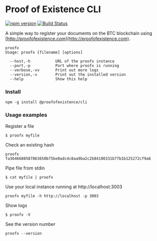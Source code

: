 # Proof of Existence CLI

[![npm version](https://badge.fury.io/js/%40proofofexistence%2Fcli.svg)](https://badge.fury.io/js/%40proofofexistence%2Fcli)
[![Build Status](https://travis-ci.com/proofofexistence/cli.svg?branch=master)](https://travis-ci.com/proofofexistence/cli)

A simple way to register your documents on the BTC blockchain using [http://proofofexistence.com](http://proofofexistence.com).

```
proofx
Usage: proofx [filename] [options]

  --host,-h           URL of the proofx instance
  --port,-p           Port where proofx is running
  --verbose,-vv       Print out more logs
  --version,-v        Print out the installed version
  --help              Show this help
```

### Install

```
npm -g install @proofofexistence/cli
```

### Usage examples

Register a file
```
$ proofx myfile
```

Check an existing hash
```
proofx fa3646680587863650b75be0adc4c8aa9ba2c2b84100331b77b1b125272cf9a6
```

Pipe file from stdin
```
$ cat myfile | proofx
```

Use your local instance running at http://localhost:3003
```
proofx myfile -h http://localhost -p 3003
```

Show logs
```
$ proofx -V
```

See the version number
```
proofx --version
```

